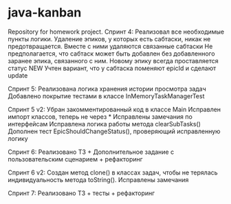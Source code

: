 # java-kanban

Repository for homework project.
Спринт 4:
Реализовал все необходимые пункты логики.
Удаление эпиков, у которых есть сабтаски, никак не предотвращается. Вместе с ними удаляются связанные сабтаски
Не предполагается, что сабтаск может быть добавлен без добавленного заранее эпика, связанного с ним.
Новому эпику всегда проставляется статус NEW
Учтен вариант, что у сабтаска поменяют epicId и сделают update

Спринт 5:
Реализована логика хранения истории просмотра задач
Добавлено покрытие тестами в классе InMemoryTaskManagerTest

Спринт 5 v2:
Убран закомментированный код в классе Main
Исправлен импорт классов, теперь не через *
Исправлены замечания по интерфейсам
Исправлена логика работы метода clearSubTasks()
Дополнен тест EpicShouldChangeStatus(), проверяющий исправленную логику

Спринт 6:
Реализовано ТЗ + Дополнительное задание с пользовательским сценарием + рефакторинг

Спринт 6 v2:
Создан метод clone() в классах задач, чтобы не терялась индивидуальность метода toString().
Исправлены замечания

Спринт 7:
Реализовано ТЗ + тесты + рефакторинг


